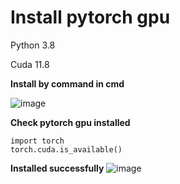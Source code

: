 # Install pytorch gpu

Python 3.8

Cuda 11.8

**Install by command in cmd**

![image](https://github.com/Clapboiz/Set-up-Tool-App/assets/112185647/0b80c98c-6c2f-42a9-bcf9-749922d7c0d1)

**Check pytorch gpu installed**

```
import torch
torch.cuda.is_available()
```

**Installed successfully**
![image](https://github.com/Clapboiz/Set-up-Tool-App/assets/112185647/47dd9941-ef6b-46dc-9dea-73ebd4fec097)
